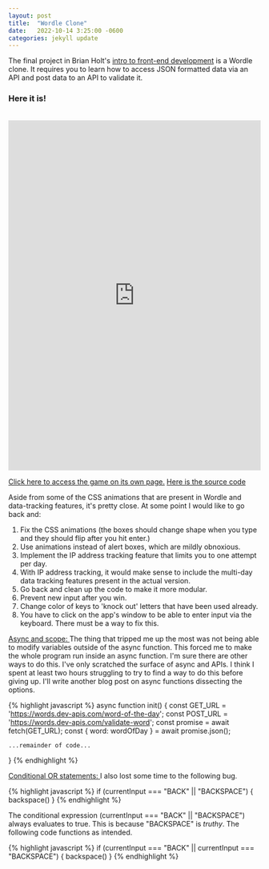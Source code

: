 ```yaml
---
layout: post
title:  "Wordle Clone"
date:   2022-10-14 3:25:00 -0600
categories: jekyll update
---
```

The final project in Brian Holt's [intro to front-end development](https://btholt.github.io/intro-to-web-dev-v2/intro) is a Wordle clone. It requires you to learn how to access JSON formatted data via an API and post data to an API to validate it. 

<h3>Here it is! </h3>
<break>

<p style="text-align:center"> <br>   
<iframe
  src="https://dlesky.github.io/wordle_clone/index.html"
  style="width:100%; height:700px;border:none;"
></iframe>
</p>


[Click here to access the game on its own page.](https://dlesky.github.io/wordle_clone/index.html)
<break>
<a href = "https://github.com/dlesky/wordle_clone" color = "red"> Here is the source code </a>



Aside from some of the CSS animations that are present in Wordle and data-tracking features, it's pretty close. At some point I would like to go back and:

<ol>
<li>Fix the CSS animations (the boxes should change shape when you type and they should flip after you hit enter.)</li>
<li>Use animations instead of alert boxes, which are mildly obnoxious. </li>
<li>Implement the IP address tracking feature that limits you to one attempt per day. </li>
<li>With IP address tracking, it would make sense to include the multi-day data tracking features present in the actual version. </li>
<li>Go back and clean up the code to make it more modular. </li>
<li>Prevent new input after you win. </li>
<li>Change color of keys to 'knock out' letters that have been used already. </li>
<li>You have to click on the app's window to be able to enter input via the keyboard. There must be a way to fix this. </li>
</ol>

<u>Async and scope: </u>
The thing that tripped me up the most was not being able to modify variables outside of the async function. This forced me to make the whole program run inside an async function. I'm sure there are other ways to do this. I've only scratched the surface of async and APIs. I think I spent at least two hours struggling to try to find a way to do this before giving up. I'll write another blog post on async functions dissecting the options.

{% highlight javascript %}
async function init() {
    const GET_URL = 'https://words.dev-apis.com/word-of-the-day';
    const POST_URL = 'https://words.dev-apis.com/validate-word';
    const promise = await fetch(GET_URL);
    const { word: wordOfDay } = await promise.json();

    ...remainder of code... 
}
{% endhighlight %}

<u>Conditional OR statements: </u>
I also lost some time to the following bug. 

{% highlight javascript %}
if (currentInput === "BACK" || "BACKSPACE") { backspace() }
{% endhighlight %}

The conditional expression (currentInput === "BACK" || "BACKSPACE") always evaluates to true. This is because "BACKSPACE" is <em>truthy</em>. The following code functions as intended.

{% highlight javascript %}
if (currentInput === "BACK" || currentInput === "BACKSPACE") { backspace() }
{% endhighlight %}

